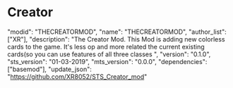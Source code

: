 # Creator
  "modid": "THECREATORMOD",
  "name": "THECREATORMOD",
  "author_list": ["XR"],
  "description": "The Creator Mod. This Mod is adding new colorless cards to the game. It's less op and more related the current existing cards(so you 
  can use features of all three classes ",
  "version": "0.1.0",
  "sts_version": "01-03-2019",
  "mts_version": "0.0.0",
  "dependencies": ["basemod"],
  "update_json": "https://github.com/XR8052/STS_Creator_mod"
